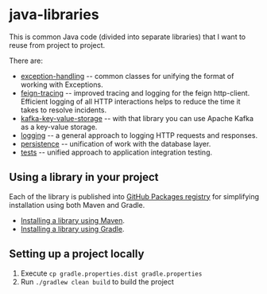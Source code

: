 # java-libraries

This is common Java code (divided into separate libraries) that I want to reuse from project to project.

There are:
* [exception-handling](https://github.com/iakunin/java-libraries/tree/main/src/exception-handling) -- common classes for unifying the format of working with Exceptions.
* [feign-tracing](https://github.com/iakunin/java-libraries/tree/main/src/feign-tracing) -- improved tracing and logging for the feign http-client. Efficient logging of all HTTP interactions helps to reduce the time it takes to resolve incidents.
* [kafka-key-value-storage](https://github.com/iakunin/java-libraries/tree/main/src/kafka/kafka-key-value-storage) -- with that library you can use Apache Kafka as a key-value storage.
* [logging](https://github.com/iakunin/java-libraries/tree/main/src/logging) -- a general approach to logging HTTP requests and responses.
* [persistence](https://github.com/iakunin/java-libraries/tree/main/src/persistence) -- unification of work with the database layer.
* [tests](https://github.com/iakunin/java-libraries/tree/main/src/tests) -- unified approach to application integration testing.

## Using a library in your project

Each of the library is published into [GitHub Packages registry](https://github.com/iakunin?tab=packages&repo_name=java-libraries) for simplifying installation using both Maven and Gradle.

- [Installing a library using Maven](https://docs.github.com/en/packages/working-with-a-github-packages-registry/working-with-the-apache-maven-registry#installing-a-package).
- [Installing a library using Gradle](https://docs.github.com/en/packages/working-with-a-github-packages-registry/working-with-the-gradle-registry#using-a-published-package).


## Setting up a project locally
1. Execute `cp gradle.properties.dist gradle.properties`
1. Run `./gradlew clean build` to build the project
